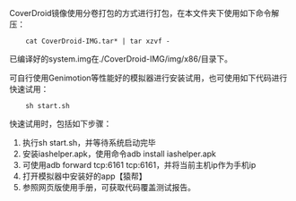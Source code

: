 CoverDroid镜像使用分卷打包的方式进行打包，在本文件夹下使用如下命令解压：

        cat CoverDroid-IMG.tar* | tar xzvf -

已编译好的system.img在./CoverDroid-IMG/img/x86/目录下。

可自行使用Genimotion等性能好的模拟器进行安装试用，也可使用如下代码进行快速试用：

        sh start.sh

快速试用时，包括如下步骤：
1. 执行sh start.sh，并等待系统启动完毕
2. 安装iashelper.apk，使用命令adb install iashelper.apk
3. 可使用adb forward tcp:6161 tcp:6161，并将当前主机ip作为手机ip
4. 打开模拟器中安装好的app【猿帮】
5. 参照网页版使用手册，可获取代码覆盖测试报告。
